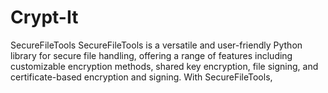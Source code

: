 # Crypt-It
SecureFileTools SecureFileTools is a versatile and user-friendly Python library for secure file handling, offering a range of features including customizable encryption methods, shared key encryption, file signing, and certificate-based encryption and signing. With SecureFileTools,
